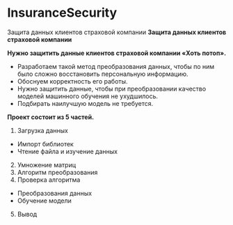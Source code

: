 # InsuranceSecurity
Защита данных клиентов страховой компании
**Защита данных клиентов страховой компании**

**Нужно защитить данные клиентов страховой компании «Хоть потоп».**
* Разработаем такой метод преобразования данных, чтобы по ним было сложно восстановить персональную информацию.
* Обоснуем корректность его работы.
* Нужно защитить данные, чтобы при преобразовании качество моделей машинного обучения не ухудшилось.
* Подбирать наилучшую модель не требуется.

**Проект состоит из 5 частей.**

1. Загрузка данных
  - Импорт библиотек
  - Чтение файла и изучение данных
2. Умножение матриц
3. Алгоритм преобразования
4. Проверка алгоритма
  - Преобразования данных
  - Обучение модели
5. Вывод
